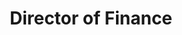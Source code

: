 ---
title:  "Director of Finance"
team: board
application: https://apply.acmutd.co/board
data-link: /pdf/finance.pdf
---